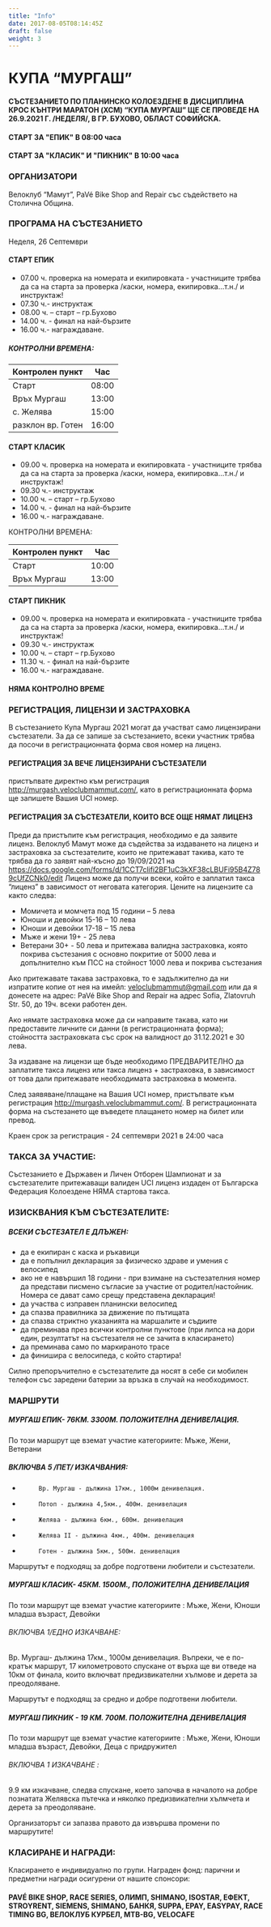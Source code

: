 ```yaml
---
title: "Info"
date: 2017-08-05T08:14:45Z
draft: false
weight: 3
---
```

# КУПА “МУРГАШ”
#### СЪСТЕЗАНИЕТО ПО ПЛАНИНСКО КОЛОЕЗДЕНЕ В ДИСЦИПЛИНА КРОС КЪНТРИ МАРАТОН (XCM) “КУПА МУРГАШ” ЩЕ СЕ ПРОВЕДЕ НА 26.9.2021 Г. /НЕДЕЛЯ/, В ГР. БУХОВО, ОБЛАСТ СОФИЙСКА. 

#### СТАРТ ЗА "ЕПИК" В 08:00 часа

#### СТАРТ ЗА "КЛАСИК" И "ПИКНИК" В 10:00 часа

### ОРГАНИЗАТОРИ
Велоклуб “Мамут”, PaVé Bike Shop and Repair със съдействето на Столична Община.

### ПРОГРАМА НА СЪСТЕЗАНИЕТО
Неделя, 26 Септември

#### СТАРТ ЕПИК
- 07.00 ч. проверка на номерата и екипировката - участниците трябва да са на старта за проверка /каски, номера, екипировка…т.н./ и инструктаж!
- 07.30 ч.- инструктаж
- 08.00 ч. – старт – гр.Бухово
- 14.00 ч. - финал на най-бързите
- 16.00 ч.- награждаване.
##### КОНТРОЛНИ ВРЕМЕНА:

Контролен пункт | Час
----------------|----
Старт | 08:00
Връх Мургаш | 13:00
с. Желява | 15:00
разклон вр. Готен | 16:00

#### СТАРТ КЛАСИК
- 09.00 ч. проверка на номерата и екипировката - участниците трябва да са на старта за проверка /каски, номера, екипировка…т.н./ и инструктаж!
- 09.30 ч.- инструктаж
- 10.00 ч. – старт – гр.Бухово
- 14.00 ч. - финал на най-бързите
- 16.00 ч.- награждаване.

КОНТРОЛНИ ВРЕМЕНА:

Контролен пункт | Час
----------------|----
Старт | 10:00
Връх Мургаш | 13:00

#### СТАРТ ПИКНИК
- 09.00 ч. проверка на номерата и екипировката - участниците трябва да са на старта за проверка /каски, номера, екипировка…т.н./ и инструктаж!
- 09.30 ч.- инструктаж
- 10.00 ч. – старт – гр.Бухово
- 11.30 ч. - финал на най-бързите
- 16.00 ч.- награждаване.

#### НЯМА КОНТРОЛНО ВРЕМЕ

### РЕГИСТРАЦИЯ, ЛИЦЕНЗИ И ЗАСТРАХОВКА
В състезанието Купа Мургаш 2021 могат да участват само лицензирани състезатели. За да се запише за състезанието, всеки участник трябва да посочи в регистрационната форма своя номер на лиценз.

#### РЕГИСТРАЦИЯ ЗА ВЕЧЕ ЛИЦЕНЗИРАНИ СЪСТЕЗАТЕЛИ
пристъпвате директно към регистрация http://murgash.veloclubmammut.com/, като в регистрационната форма ще запишете Вашия UCI номер.

#### РЕГИСТРАЦИЯ ЗА СЪСТЕЗАТЕЛИ, КОИТО ВСЕ ОЩЕ НЯМАТ ЛИЦЕНЗ
Преди да пристъпите към регистрация, необходимо е да заявите лиценз. Велоклуб Мамут може да съдейства за издаването на лиценз и застраховка за състезателите, които не притежават такива, като те трябва да го заявят най-късно до 19/09/2021 на https://docs.google.com/forms/d/1CCT7clifi2BF1uC3kXF38cLBUFi95B4Z789cUfZCNk0/edit
Лиценз може да получи всеки, който
е заплатил такса “лиценз” в зависимост от неговата категория.
Цените на лицензите са както следва:
- Момичета и момчета под 15 години – 5 лева
- Юноши и девойки 15-16 – 10 лева
- Юноши и девойки 17-18 – 15 лева
- Мъже и жени 19+ - 25 лева
- Ветерани 30+ - 50 лева
и притежава валидна застраховка, която покрива състезания с основно покритие от 5000 лева и допълнително към ПСС на стойност 1000 лева  и покрива състезания

Ако притежавате такава застраховка, то е задължително да ни изпратите копие от нея на имейл: veloclubmammut@gmail.com или да я донесете на адрес: PaVé Bike Shop and Repair на адрес Sofia, Zlatovruh Str. 50, до 19ч. всеки работен ден.

Ако нямате застраховка може да си направите такава, като ни предоставите личните си данни (в регистрационната форма); стойността застраховката със срок на валидност до 31.12.2021 е 30 лева.

За издаване на лицензи ще бъде необходимо ПРЕДВАРИТЕЛНО да заплатите такса лиценз или такса лиценз + застраховка, в зависимост от това дали притежавате необходимата застраховка в момента.

След заявяване/плащане на Вашия UCI номер, пристъпвате към регистрация http://murgash.veloclubmammut.com/. В регистрационната форма на състезането ще въведете плащането номер на билет или превод.

Краен срок за регистрация - 24 септември 2021 в 24:00 часа

### ТАКСА ЗА УЧАСТИЕ:

Състезанието е Държавен и Личен Отборен Шампионат и за състезателите притежаващи валиден UCI лиценз издаден от Българска Федерация Колоездене НЯМА стартова такса.

### ИЗИСКВАНИЯ КЪМ СЪСТЕЗАТЕЛИТЕ:
##### ВСЕКИ СЪСТЕЗАТЕЛ Е ДЛЪЖЕН:
 - да e екипиран с каска и ръкавици  
 - да e попълнил декларация за физическо здраве и умения с велосипед  
 - ако не е навършил 18 години - при взимане на състезателния номер да представи писмено съгласие за участие от родител/настойник. Номера се дават само срещу представена декларация!  
 - да участва с изправен планински велосипед  
 - да спазва правилника за движение по пътищата  
 - да спазва стриктно указанията на маршалите и съдиите  
 - да преминава през всички контролни пунктове (при липса на дори един, резултатът на състезателя не се зачита в класирането)  
 - да преминава само по маркираното трасе  
 - да финишира с велосипеда, с който стартира!  

Силно препоръчително е състезателите да носят в себе си мобилен телефон със заредени батерии за връзка в случай на необходимост.

### МАРШРУТИ
##### МУРГАШ ЕПИК- 76КМ. 3300М. ПОЛОЖИТЕЛНА ДЕНИВЕЛАЦИЯ.
По този маршрут ще вземат участие категориите: Мъже, Жени, Ветерани

##### ВКЛЮЧВА 5 /ПЕТ/ ИЗКАЧВАНИЯ:
 -          Вр. Мургаш - дължина 17км., 1000м денивелация.
 -          Потоп - дължина 4,5км., 400м. денивелация
 -          Желява - дължина 6км., 600м. денивелация
 -          Желява II - дължина 4км., 400м. денивелация
 -          Готен - дължина 5км., 500м. денивелация

Маршрутът е подходящ за добре подготвени любители и състезатели.

##### МУРГАШ КЛАСИК- 45КМ. 1500М., ПОЛОЖИТЕЛНА ДЕНИВЕЛАЦИЯ
По този маршрут ще вземат участие категориите : Мъже, Жени, Юноши младша възраст, Девойки

###### ВКЛЮЧВА 1/ЕДНО ИЗКАЧВАНЕ:
Вр. Мургаш- дължина 17км., 1000м денивелация.
Въпреки, че е по-кратък маршрут, 17 километровото спускане от върха ще ви отведе на 10км от финала, които включват предизвикателни хълмове и дерета за преодоляване.

Маршрутът е подходящ за средно и добре подготвени любители.

##### МУРГАШ ПИКНИК - 19 КМ. 700М. ПОЛОЖИТЕЛНА ДЕНИВЕЛАЦИЯ
По този маршрут ще вземат участие категориите : Мъже, Жени, Юноши младша възраст, Девойки, Деца с придружител 

###### ВКЛЮЧВА 1 ИЗКАЧВАНЕ :
9.9 км изкачване, следва спускане, което започва в началото на добре познатата Желявска пътечка и няколко предизвикателни хълмчета и дерета за преодоляване. 

Организаторът си запазва правото да извършва промени по маршрутите!

### КЛАСИРАНЕ И НАГРАДИ:
Класирането е индивидуално по групи. Награден фонд: парични и предметни награди осигурени от нашите спонсори:

#### PAVÉ BIKE SHOP, RACE SERIES, ОЛИМП, SHIMANO, ISOSTAR, ЕФЕКТ, STROYRENT, SIEMENS, SHIMАNO, БАНКЯ, SUPPA, EPAY, EASYPAY, RACE TIMING BG, ВЕЛОКЛУБ КУРБЕЛ, MTB-BG, VELOCAFE

